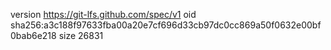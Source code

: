 version https://git-lfs.github.com/spec/v1
oid sha256:a3c188f97633fba00a20e7cf696d33cb97dc0cc869a50f0632e00bf0bab6e218
size 26831
